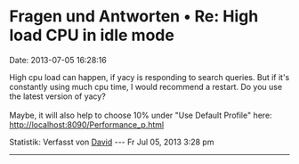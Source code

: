 Fragen und Antworten • Re: High load CPU in idle mode
=====================================================

Date: 2013-07-05 16:28:16

High cpu load can happen, if yacy is responding to search queries. But
if it\'s constantly using much cpu time, I would recommend a restart. Do
you use the latest version of yacy?\
\
Maybe, it will also help to choose 10% under \"Use Default Profile\"
here:\
<http://localhost:8090/Performance_p.html>

Statistik: Verfasst von
[David](http://forum.yacy-websuche.de/memberlist.php?mode=viewprofile&u=8887)
--- Fr Jul 05, 2013 3:28 pm

------------------------------------------------------------------------
